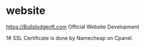 # website
https://Bullslodgenft.com Official Website Development

1# SSL Certificate is done by Namecheap on Cpanel.
